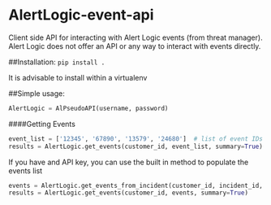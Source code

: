 # AlertLogic-event-api

Client side API for interacting with Alert Logic events (from threat manager). Alert Logic does not offer an API or any way to interact with events directly.

##Installation:
`pip install .`

It is advisable to install within a virtualenv

##Simple usage:
```python
AlertLogic = AlPseudoAPI(username, password)
```

####Getting Events
```python
event_list = ['12345', '67890', '13579', '24680']  # list of event IDs
results = AlertLogic.get_events(customer_id, event_list, summary=True)
```

If you have and API key, you can use the built in method to populate the events list
```python
events = AlertLogic.get_events_from_incident(customer_id, incident_id, api_key)
results = AlertLogic.get_events(customer_id, events, summary=True)
```


